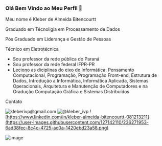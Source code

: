 ### Olá Bem Vindo ao Meu Perfil 👋

Meu nome é Kleber de Almeida Bitencourtt

Graduado em Técnoligia em Processamento de Dados

Pós Graduado em Liderança e Gestão de Pessoas

Técnico em Eletrotécnica

- Sou professor da rede pública do Paraná
- Sou professor da rede federal IFPR-PR
- Leciono as diciplinas do eixo de Informática: Pensamento Computacional, Programação, Programação Front-end, Estrutura de Dados, Introdução a Informática, Informática Aplicada, Sistemas Operacionais, Arquitetura e Manutenção de Computadores e na Gradução Computação Gráfica e Sistemas Distribuídos

Contato

![kleberivp@gmail.com](https://user-images.githubusercontent.com/127142110/236271193-63d1d42c-6c85-4b9f-8ac6-040f4ddb5af4.png)
![@kleber_ivp](https://user-images.githubusercontent.com/127142110/236271570-678fee2b-32ce-4928-ab0e-57351a333631.png)
![https://www.linkedin.com/in/kleber-almeida-bitencourtt-081213211](https://user-images.githubusercontent.com/127142110/236271953-6ad38fec-8c4c-4725-ac0a-1420ebd23a58.png)

![image](https://user-images.githubusercontent.com/127142110/236853338-8e550b61-356e-40b0-9772-a33caf81e893.png)






